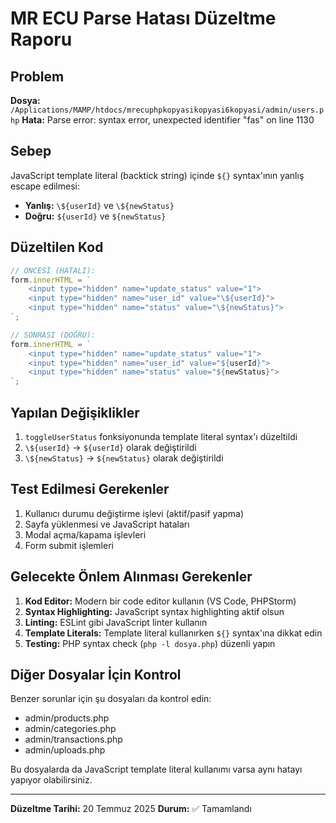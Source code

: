 # MR ECU Parse Hatası Düzeltme Raporu

## Problem
**Dosya:** `/Applications/MAMP/htdocs/mrecuphpkopyasikopyasi6kopyasi/admin/users.php`
**Hata:** Parse error: syntax error, unexpected identifier "fas" on line 1130

## Sebep
JavaScript template literal (backtick string) içinde `${}` syntax'ının yanlış escape edilmesi:
- **Yanlış:** `\${userId}` ve `\${newStatus}`
- **Doğru:** `${userId}` ve `${newStatus}`

## Düzeltilen Kod
```javascript
// ÖNCESİ (HATALI):
form.innerHTML = `
    <input type="hidden" name="update_status" value="1">
    <input type="hidden" name="user_id" value="\${userId}">
    <input type="hidden" name="status" value="\${newStatus}">
`;

// SONRASI (DOĞRU):
form.innerHTML = `
    <input type="hidden" name="update_status" value="1">
    <input type="hidden" name="user_id" value="${userId}">
    <input type="hidden" name="status" value="${newStatus}">
`;
```

## Yapılan Değişiklikler
1. `toggleUserStatus` fonksiyonunda template literal syntax'ı düzeltildi
2. `\${userId}` → `${userId}` olarak değiştirildi
3. `\${newStatus}` → `${newStatus}` olarak değiştirildi

## Test Edilmesi Gerekenler
1. Kullanıcı durumu değiştirme işlevi (aktif/pasif yapma)
2. Sayfa yüklenmesi ve JavaScript hataları
3. Modal açma/kapama işlevleri
4. Form submit işlemleri

## Gelecekte Önlem Alınması Gerekenler
1. **Kod Editor:** Modern bir code editor kullanın (VS Code, PHPStorm)
2. **Syntax Highlighting:** JavaScript syntax highlighting aktif olsun
3. **Linting:** ESLint gibi JavaScript linter kullanın
4. **Template Literals:** Template literal kullanırken `${}` syntax'ına dikkat edin
5. **Testing:** PHP syntax check (`php -l dosya.php`) düzenli yapın

## Diğer Dosyalar İçin Kontrol
Benzer sorunlar için şu dosyaları da kontrol edin:
- admin/products.php
- admin/categories.php
- admin/transactions.php
- admin/uploads.php

Bu dosyalarda da JavaScript template literal kullanımı varsa aynı hatayı yapıyor olabilirsiniz.

---
**Düzeltme Tarihi:** 20 Temmuz 2025
**Durum:** ✅ Tamamlandı
